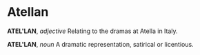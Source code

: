# Atellan

**ATEL'LAN**, _adjective_ Relating to the dramas at Atella in Italy.

**ATEL'LAN**, _noun_ A dramatic representation, satirical or licentious.